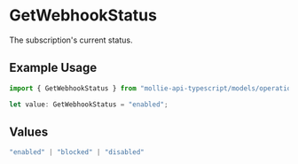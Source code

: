# GetWebhookStatus

The subscription's current status.

## Example Usage

```typescript
import { GetWebhookStatus } from "mollie-api-typescript/models/operations";

let value: GetWebhookStatus = "enabled";
```

## Values

```typescript
"enabled" | "blocked" | "disabled"
```